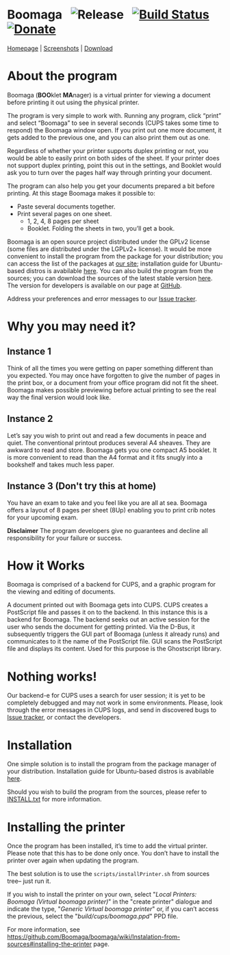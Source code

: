 Boomaga      &nbsp;   ![Release](http://www.boomaga.org/badge_release.svg)      &nbsp;  [![Build Status](https://travis-ci.org/Boomaga/boomaga.svg?branch=master)](https://travis-ci.org/Boomaga/boomaga)      &nbsp;  [![Donate](https://img.shields.io/badge/Donate-PayPal-green.svg)](https://www.paypal.com/cgi-bin/webscr?cmd=_s-xclick&hosted_button_id=XVRVWTQL5WERG)
======

[Homepage](http://www.boomaga.org) | 
[Screenshots](http://www.boomaga.org/screenshots/) | 
[Download](http://www.boomaga.org/download/)




About the program
=================

Boomaga (**BOO**klet **MA**nager) is a virtual printer for viewing a document before printing it out using the
physical printer.

The program is very simple to work with. Running any program, click “print” and select “Boomaga” to
see in several seconds (CUPS takes some time to respond) the Boomaga window open. If you print out
one more document, it gets added to the previous one, and you can also print them out as one.

Regardless of whether your printer supports duplex printing or not, you would be able to easily print on
both sides of the sheet. If your printer does not support duplex printing, point this out in the settings,
and Booklet would ask you to turn over the pages half way through printing your document.

The program can also help you get your documents prepared a bit before printing. At this stage
Boomaga makes it possible to:
* Paste several documents together.
* Print several pages on one sheet.
    * 1, 2, 4, 8 pages per sheet
    * Booklet. Folding the sheets in two, you’ll get a book.

Boomaga is an open source project distributed under the GPLv2 license (some files are distributed
under the LGPLv2+ license). It would be more convenient to install the program from the package for your
distribution; you can access the list of the packages at [our site](https://github.com/Boomaga/boomaga); installation guide for Ubuntu-based distros is avabilable [here](https://github.com/Boomaga/boomaga/wiki/How-to-Install-Boomaga-in-LinuxMint-or-Ubuntu). You can also build the program from the sources; you can download the sources of the latest stable version [here](https://github.com/Boomaga/boomaga/archive/master.zip). 
The version for developers is available on our page at [GitHub](https://github.com/Boomaga/boomaga).

Address your preferences and error messages to our [Issue tracker](https://github.com/Boomaga/boomaga/issues).


Why you may need it?
====================

Instance 1
----------

Think of all the times you were getting on paper something different than you expected. You may once
have forgotten to give the number of pages in the print box, or a document from your office program
did not fit the sheet. Boomaga makes possible previewing before actual printing to see the real way the
final version would look like.

Instance 2
----------

Let’s say you wish to print out and read a few documents in peace and quiet. The conventional printout
produces several A4 sheaves. They are awkward to read and store. Boomaga gets you one compact A5
booklet. It is more convenient to read than the A4 format and it fits snugly into a bookshelf and takes
much less paper.

Instance 3 (Don't try this at home)
-----------------------------------

You have an exam to take and you feel like you are all at sea. Boomaga offers a layout of 8 pages per
sheet (8Up) enabling you to print crib notes for your upcoming exam.

  **Disclaimer**
  The program developers give no guarantees and decline all responsibility for your failure or
  success.

How it Works
============

Boomaga is comprised of a backend for CUPS, and a graphic program for the viewing and editing of
documents.

A document printed out with Boomaga gets into CUPS. CUPS creates a PostScript file and passes it on
to the backend. In this instance this is a backend for Boomaga. The backend seeks out an active session
for the user who sends the document for getting printed. Via the D-Bus, it subsequently triggers the GUI
part of Boomaga (unless it already runs) and communicates to it the name of the PostScript file. GUI
scans the PostScript file and displays its content. Used for this purpose is the Ghostscript library.

Nothing works!
==============

Our backend-е for CUPS uses a search for user session; it is yet to be completely debugged and may
not work in some environments. Please, look through the error messages in CUPS logs, and send in
discovered bugs to [Issue tracker](https://github.com/Boomaga/boomaga/issues), or contact the developers.


Installation
===========

One simple solution is to install the program from the package manager of your distribution. Installation guide for Ubuntu-based distros is avabilable [here](https://github.com/Boomaga/boomaga/wiki/How-to-Install-Boomaga-in-LinuxMint-or-Ubuntu).

Should you wish to build the program from the sources, please refer to [INSTALL.txt](INSTALL.txt) for more information.


Installing the printer
======================

Once the program has been installed, it’s time to add the virtual printer. Please note that this has to be
done only once. You don’t have to install the printer over again when updating the program.

The best solution is to use the `scripts/installPrinter.sh` from sources tree– just run it.

If you wish to install the printer on your own, select "_Local Printers: Boomaga (Virtual boomaga printer)_" in the "create printer" dialogue and indicate the type, "_Generic Virtual boomaga printer_" or, if you can’t access the previous, select the "_build/cups/boomaga.ppd_" PPD file.

For more information, see https://github.com/Boomaga/boomaga/wiki/Instalation-from-sources#installing-the-printer page.

